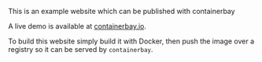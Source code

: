 This is an example website which can be published with containerbay

A live demo is available at [containerbay.io](containerbay.io).

To build this website simply build it with Docker,
then push the image over a registry so it can be served by `containerbay`.